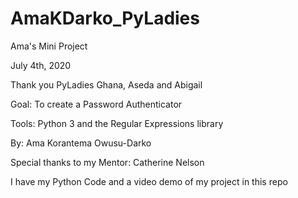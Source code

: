 # AmaKDarko_PyLadies
Ama's Mini Project

July 4th, 2020

Thank you PyLadies Ghana, Aseda and Abigail

Goal:  To create a Password Authenticator

Tools: Python 3 and the Regular Expressions library

By:   Ama Korantema Owusu-Darko

Special thanks to my Mentor:  Catherine Nelson

I have my Python Code and a video demo of my project in this repo

